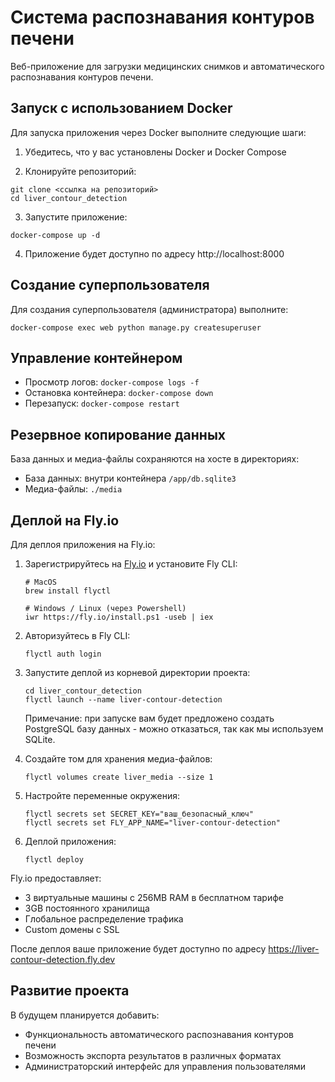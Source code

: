 # Система распознавания контуров печени

Веб-приложение для загрузки медицинских снимков и автоматического распознавания контуров печени.

## Запуск с использованием Docker

Для запуска приложения через Docker выполните следующие шаги:

1. Убедитесь, что у вас установлены Docker и Docker Compose

2. Клонируйте репозиторий:
```
git clone <ссылка на репозиторий>
cd liver_contour_detection
```

3. Запустите приложение:
```
docker-compose up -d
```

4. Приложение будет доступно по адресу http://localhost:8000

## Создание суперпользователя

Для создания суперпользователя (администратора) выполните:

```
docker-compose exec web python manage.py createsuperuser
```

## Управление контейнером

- Просмотр логов: `docker-compose logs -f`
- Остановка контейнера: `docker-compose down`
- Перезапуск: `docker-compose restart`

## Резервное копирование данных

База данных и медиа-файлы сохраняются на хосте в директориях:
- База данных: внутри контейнера `/app/db.sqlite3`
- Медиа-файлы: `./media`

## Деплой на Fly.io

Для деплоя приложения на Fly.io:

1. Зарегистрируйтесь на [Fly.io](https://fly.io/) и установите Fly CLI:
   ```
   # MacOS
   brew install flyctl
   
   # Windows / Linux (через Powershell)
   iwr https://fly.io/install.ps1 -useb | iex
   ```

2. Авторизуйтесь в Fly CLI:
   ```
   flyctl auth login
   ```

3. Запустите деплой из корневой директории проекта:
   ```
   cd liver_contour_detection
   flyctl launch --name liver-contour-detection
   ```
   Примечание: при запуске вам будет предложено создать PostgreSQL базу данных - можно отказаться, так как мы используем SQLite.

4. Создайте том для хранения медиа-файлов:
   ```
   flyctl volumes create liver_media --size 1
   ```

5. Настройте переменные окружения:
   ```
   flyctl secrets set SECRET_KEY="ваш_безопасный_ключ"
   flyctl secrets set FLY_APP_NAME="liver-contour-detection"
   ```

6. Деплой приложения:
   ```
   flyctl deploy
   ```

Fly.io предоставляет:
- 3 виртуальные машины с 256MB RAM в бесплатном тарифе
- 3GB постоянного хранилища
- Глобальное распределение трафика
- Custom домены с SSL

После деплоя ваше приложение будет доступно по адресу https://liver-contour-detection.fly.dev

## Развитие проекта

В будущем планируется добавить:
- Функциональность автоматического распознавания контуров печени
- Возможность экспорта результатов в различных форматах
- Администраторский интерфейс для управления пользователями 